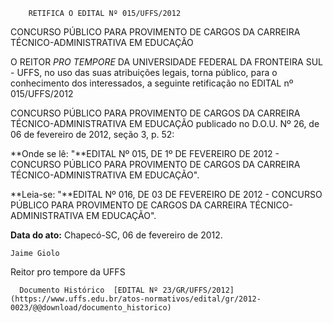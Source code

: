         RETIFICA O EDITAL Nº 015/UFFS/2012  

CONCURSO PÚBLICO PARA PROVIMENTO DE CARGOS DA CARREIRA TÉCNICO-ADMINISTRATIVA EM EDUCAÇÃO

 O REITOR *PRO TEMPORE* DA UNIVERSIDADE FEDERAL DA FRONTEIRA SUL - UFFS, no uso das suas atribuições legais, torna público, para o conhecimento dos interessados, a seguinte retificação no EDITAL nº 015/UFFS/2012

 CONCURSO PÚBLICO PARA PROVIMENTO DE CARGOS DA CARREIRA TÉCNICO-ADMINISTRATIVA EM EDUCAÇÃO publicado no D.O.U. Nº 26, de 06 de fevereiro de 2012, seção 3, p. 52:

 **Onde se lê: "**EDITAL Nº 015, DE 1º DE FEVEREIRO DE 2012 - CONCURSO PÚBLICO PARA PROVIMENTO DE CARGOS DA CARREIRA TÉCNICO-ADMINISTRATIVA EM EDUCAÇÃO".

 **Leia-se: "**EDITAL Nº 016, DE 03 DE FEVEREIRO DE 2012 - CONCURSO PÚBLICO PARA PROVIMENTO DE CARGOS DA CARREIRA TÉCNICO-ADMINISTRATIVA EM EDUCAÇÃO".

  

   **Data do ato:** Chapecó-SC, 06 de fevereiro de 2012.   
 

    Jaime Giolo   
 Reitor pro tempore da UFFS 

      Documento Histórico  [EDITAL Nº 23/GR/UFFS/2012](https://www.uffs.edu.br/atos-normativos/edital/gr/2012-0023/@@download/documento_historico)     
      